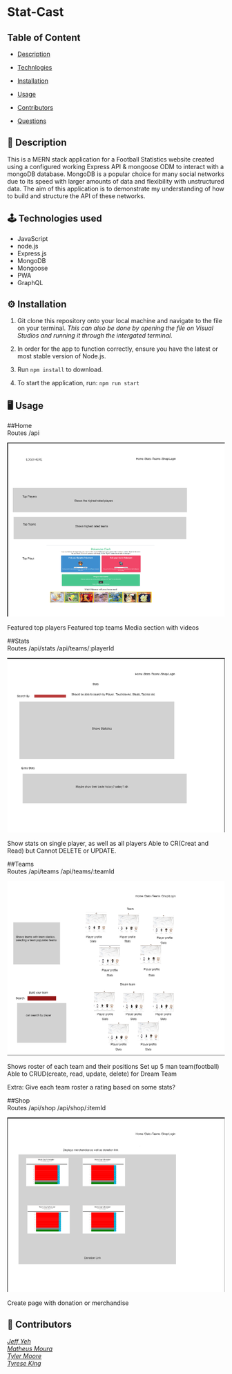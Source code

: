 # Stat-Cast

## Table of Content 

* [Description](#description)
* [Technlogies](#technologies)
* [Installation](#installation)
* [Usage](#usage)
* [Contributors](#contributors)


* [Questions](#questions)

<a name="description"></a>
## 📝 Description
This is a MERN stack application for a Football Statistics website created using a configured working Express API & mongoose ODM to interact with a mongoDB database. MongoDB is a popular choice for many social networks due to its speed with larger amounts of data and flexibility with unstructured data. The aim of this application is to demonstrate my understanding of how to build and structure the API of these networks. 

<a name="technologies"></a>
## 🕹 Technologies used 
- JavaScript
- node.js
- Express.js
- MongoDB
- Mongoose
- PWA
- GraphQL



<a name="installation"></a>
## ⚙️ Installation 
1. Git clone this repository onto your local machine and navigate to the file on your terminal. *This can also be done by opening the file on Visual Studios and running it through the intergated terminal.*

2. In order for the app to function correctly, ensure you have the latest or most stable version of Node.js. 

3. Run `npm install` to download.

5. To start the application, run: `npm run start`

<a name="usage"></a>
## 🖥 Usage 


<a name="home"></a>
##Home<br>
Routes
/api

![alt text](https://github.com/YehOkiHub/Stat-Cast/blob/main/imgs/1.png?raw=true)


Featured top players
Featured top teams
Media section with videos

##Stats<br>
Routes
/api/stats
/api/teams/:playerId

![alt text](https://github.com/YehOkiHub/Stat-Cast/blob/main/imgs/2.png?raw=true)



Show stats on single player, as well as all players
Able to CR(Creat and Read) but Cannot DELETE or UPDATE.

##Teams<br>
Routes
/api/teams
/api/teams/:teamId

![alt text](https://github.com/YehOkiHub/Stat-Cast/blob/main/imgs/3.png?raw=true)

Shows roster of each team and their positions
Set up 5 man team(football) 
Able to CRUD(create, read, update, delete) for Dream Team

Extra: Give each team roster a rating based on some stats?

##Shop<br>
Routes
/api/shop
/api/shop/:itemId

![alt text](https://github.com/YehOkiHub/Stat-Cast/blob/main/imgs/4.png?raw=true)

Create page with donation or merchandise




<a name="contributors"></a>
## 👥 Contributors

*[Jeff Yeh](https://github.com/YehOkiHub)* <br>
*[Matheus Moura](https://github.com/MatheusMoura2000)* <br>
*[Tyler Moore](https://github.com/Tymo821)* <br>
*[Tyrese King](https://github.com/TyreseKing)* <br>



